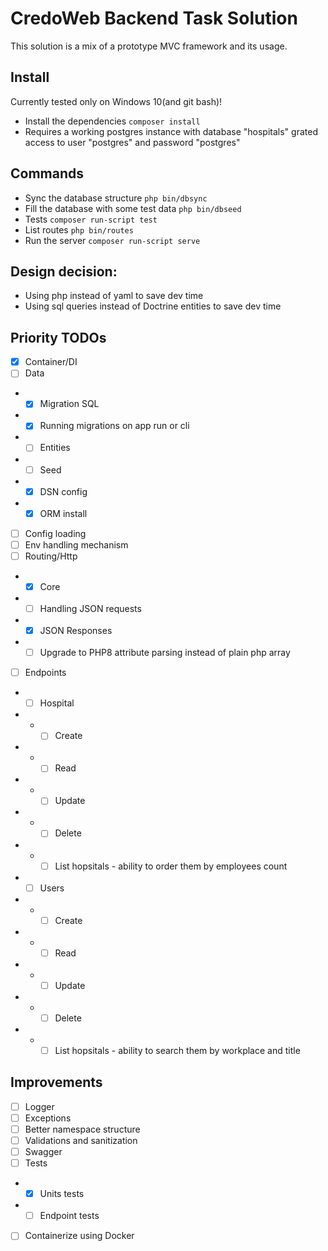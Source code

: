# CredoWeb Backend Task Solution

This solution is a mix of a prototype MVC framework and its usage.

## Install

Currently tested only on Windows 10(and git bash)!

- Install the dependencies `composer install`
- Requires a working postgres instance with database "hospitals" grated access to user "postgres" and password "postgres"

## Commands

- Sync the database structure `php bin/dbsync`
- Fill the database with some test data `php bin/dbseed`
- Tests `composer run-script test`
- List routes `php bin/routes`
- Run the server `composer run-script serve`

## Design decision:

- Using php instead of yaml to save dev time
- Using sql queries instead of Doctrine entities to save dev time

## Priority TODOs

- [x] Container/DI
- [ ] Data
- - [x] Migration SQL
- - [x] Running migrations on app run or cli
- - [ ] Entities
- - [ ] Seed
- - [x] DSN config
- - [x] ORM install
- [ ] Config loading
- [ ] Env handling mechanism
- [ ] Routing/Http
- - [x] Core
- - [ ] Handling JSON requests
- - [x] JSON Responses
- - [ ] Upgrade to PHP8 attribute parsing instead of plain php array
- [ ] Endpoints
- - [ ] Hospital
- - - [ ] Create
- - - [ ] Read
- - - [ ] Update
- - - [ ] Delete
- - - [ ] List hopsitals - ability to order them by employees count
- - [ ] Users
- - - [ ] Create
- - - [ ] Read
- - - [ ] Update
- - - [ ] Delete
- - - [ ] List hopsitals - ability to search them by workplace and title

## Improvements

- [ ] Logger
- [ ] Exceptions
- [ ] Better namespace structure
- [ ] Validations and sanitization
- [ ] Swagger
- [ ] Tests
- - [x] Units tests
- - [ ] Endpoint tests
- [ ] Containerize using Docker
